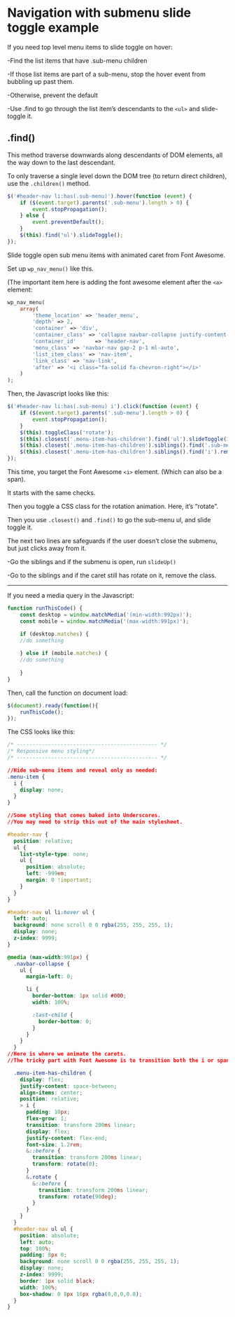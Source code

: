 # Navigation with submenu slide toggle example

If you need top level menu items to slide toggle on hover:

-Find the list items that have .sub-menu children

-If those list items are part of a sub-menu, stop the hover event from bubbling up past them.

-Otherwise, prevent the default

-Use .find to go through the list item’s descendants to the `<ul>` and slide-toggle it.

## .find()

This method traverse downwards along descendants of DOM elements, all the way down to the last descendant. 

To only traverse a single level down the DOM tree (to return direct children), use the `.children()` method.

```javascript
$('#header-nav li:has(.sub-menu)').hover(function (event) {
    if ($(event.target).parents('.sub-menu').length > 0) {
        event.stopPropagation();
    } else {
        event.preventDefault();
    }
    $(this).find('ul').slideToggle();
});

```
Slide toggle open sub menu items with animated caret from Font Awesome.

Set up `wp_nav_menu()` like this. 

(The important item here is adding the font awesome element after the `<a>` element:

```php
wp_nav_menu(
    array(
        'theme_location' => 'header_menu',
        'depth' => 2,
        'container' => 'div',
        'container_class' => 'collapse navbar-collapse justify-content-center dual-collapse',
        'container_id'      => 'header-nav',
        'menu_class' => 'navbar-nav gap-2 p-1 ml-auto',
        'list_item_class' => 'nav-item',
        'link_class' => 'nav-link',
        'after' => '<i class="fa-solid fa-chevron-right"></i>'
    )
);

```
Then, the Javascript looks like this:

```javascript
$('#header-nav li:has(.sub-menu) i').click(function (event) {
    if ($(event.target).parents('.sub-menu').length > 0) {
        event.stopPropagation();
    }
    $(this).toggleClass('rotate');
    $(this).closest('.menu-item-has-children').find('ul').slideToggle(300, 'swing');
    $(this).closest('.menu-item-has-children').siblings().find('.sub-menu').slideUp();
    $(this).closest('.menu-item-has-children').siblings().find('i').removeClass('rotate');
});

```

This time, you target the Font Awesome `<i>` element. (Which can also be a span).

It starts with the same checks.

Then you toggle a CSS class for the rotation animation. Here, it’s “rotate”.

Then you use `.closest()` and `.find()` to go the sub-menu ul, and slide toggle it.

The next two lines are safeguards if the user doesn’t close the submenu, but just clicks away from it.

-Go the siblings and if the submenu is open, run `slideUp()`

-Go to the siblings and if the caret still has rotate on it, remove the class.

------

If you need a media query in the Javascript:

```javascript
function runThisCode() {
    const desktop = window.matchMedia('(min-width:992px)');
    const mobile = window.matchMedia('(max-width:991px)');

    if (desktop.matches) {
	//do something
	
	} else if (mobile.matches) {
	//do something
	
	}
}

```

Then, call the function on document load:

```javascript
$(document).ready(function(){
    runThisCode();
});

```

The CSS looks like this:

```css
/* --------------------------------------------- */
/* Responsive menu styling*/
/* --------------------------------------------- */

//Hide sub-menu items and reveal only as needed:
.menu-item {
  i {
    display: none;
  }
}

//Some styling that comes baked into Underscores.
//You may need to strip this out of the main stylesheet.

#header-nav {
  position: relative;
  ul {
    list-style-type: none;
    ul {
      position: absolute;
      left: -999em;
      margin: 0 !important;
    }
  }
}

#header-nav ul li:hover ul {
  left: auto;
  background: none scroll 0 0 rgba(255, 255, 255, 1);
  display: none;
  z-index: 9999;
}

@media (max-width:991px) {
  .navbar-collapse {
    ul {
      margin-left: 0;

      li {
        border-bottom: 1px solid #000;
        width: 100%;

        :last-child {
          border-bottom: 0;
        }
      }
    }
  }
//Here is where we animate the carets.
//The tricky part with Font Awesome is to transition both the i or span element AND its pseudo element.

  .menu-item-has-children {
    display: flex;
    justify-content: space-between;
    align-items: center;
    position: relative;
    > i {
      padding: 10px;
      flex-grow: 1;
      transition: transform 200ms linear;
      display: flex;
      justify-content: flex-end;
      font-size: 1.2rem;
      &::before {
        transition: transform 200ms linear;
        transform: rotate(0);
      }
      &.rotate {
        &::before {
          transition: transform 200ms linear;
          transform: rotate(90deg);
        }
      }
    }
  }
  #header-nav ul ul {
    position: absolute;
    left: auto;
    top: 100%;
    padding: 8px 0;
    background: none scroll 0 0 rgba(255, 255, 255, 1);
    display: none;
    z-index: 9999;
    border: 1px solid black;
    width: 100%;
    box-shadow: 0 8px 16px rgba(0,0,0,0.8);
  }
}

```




